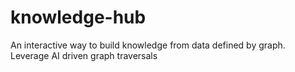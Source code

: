 # knowledge-hub
An interactive way to build knowledge from data defined by graph. Leverage AI driven graph traversals
